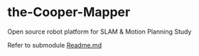 # the-Cooper-Mapper
Open source robot platform for SLAM &amp; Motion Planning Study

Refer to submodule [Readme.md](smartbot/L_SLAM/README.md)
